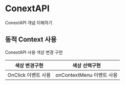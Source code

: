 # ConextAPI

ConextAPI 개념 이해하기

## 동적 Context 사용

ConextAPI 사용 색상 변경 구현

| 색상 변경구현       | 색상 선택구현             |
| ------------------- | ------------------------- |
| OnClick 이벤트 사용 | onContextMenu 이벤트 사용 |

